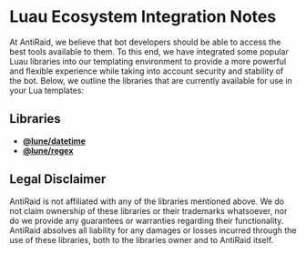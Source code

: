 # Luau Ecosystem Integration Notes

At AntiRaid, we believe that bot developers should be able to access the best tools available to them. To this end, we have integrated some popular Luau libraries into our templating environment to provide a more powerful and flexible experience while taking into account security and stability of the bot. Below, we outline the libraries that are currently available for use in your Lua templates:

## Libraries

- [**@lune/datetime**](https://lune-org.github.io/docs/api-reference/datetime)
- [**@lune/regex**](https://lune-org.github.io/docs/api-reference/regex)

## Legal Disclaimer

AntiRaid is not affiliated with any of the libraries mentioned above. We do not claim ownership of these libraries or their trademarks whatsoever, nor do we provide any guarantees or warranties regarding their functionality. AntiRaid absolves all liability for any damages or losses incurred through the use of these libraries, both to the libraries owner and to AntiRaid itself.